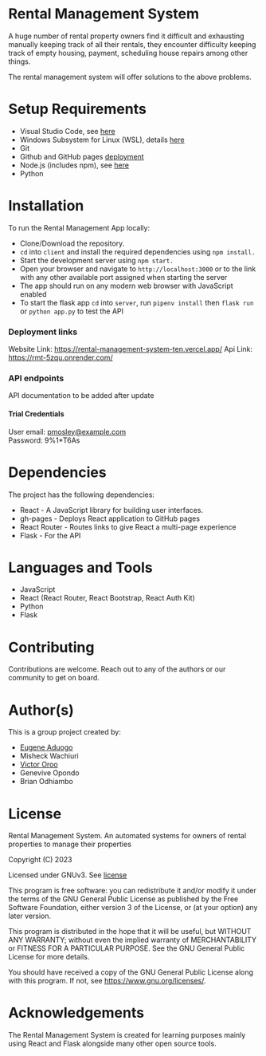 # Rental Management System

A huge number of rental property owners find it difficult and exhausting manually keeping track of all their rentals, they encounter difficulty keeping track of empty housing, payment, scheduling house repairs among other things.

The rental management system will offer solutions to the above problems.

# Setup Requirements
- Visual Studio Code, see [here](https://code.visualstudio.com/)
- Windows Subsystem for Linux (WSL), details [here](https://learn.microsoft.com/en-us/windows/wsl/install)
- Git
- Github and GitHub pages [deployment](https://eugenemrg.github.io/News-Sources/)
- Node.js (includes npm), see [here](https://nodejs.org/en)
- Python

# Installation
To run the Rental Management App locally:

- Clone/Download the repository.
- `cd` into `client` and install the required dependencies using `npm install.`
- Start the development server using `npm start.`
- Open your browser and navigate to `http://localhost:3000` or to the link with any other available port assigned when starting the server
- The app should run on any modern web browser with JavaScript enabled
- To start the flask app `cd` into `server`, run `pipenv install` then `flask run` or `python app.py` to test the API

### Deployment links

Website Link: https://rental-management-system-ten.vercel.app/
Api Link: https://rmt-5zqu.onrender.com/

### API endpoints

API documentation to be added after update

#### Trial Credentials

User email: pmosley@example.com    
Password:   9%1*T6As

# Dependencies
The project has the following dependencies:

- React - A JavaScript library for building user interfaces.
- gh-pages - Deploys React application to GitHub pages
- React Router - Routes links to give React a multi-page experience
- Flask - For the API

# Languages and Tools
- JavaScript
- React (React Router, React Bootstrap, React Auth Kit)
- Python
- Flask

# Contributing
Contributions are welcome. Reach out to any of the authors or our community to get on board.

# Author(s)
This is a group project created by:

- [Eugene Aduogo](https://github.com/eugenemrg/)
- Misheck Wachiuri
- [Victor Oroo](https://github.com/VictorOroo)
- Genevive Opondo
- Brian Odhiambo


# License
Rental Management System. An automated systems for owners of rental properties to manage their properties

Copyright (C) 2023

Licensed under GNUv3. See [license](/LICENSE)

This program is free software: you can redistribute it and/or modify
it under the terms of the GNU General Public License as published by
the Free Software Foundation, either version 3 of the License, or
(at your option) any later version.

This program is distributed in the hope that it will be useful,
but WITHOUT ANY WARRANTY; without even the implied warranty of
MERCHANTABILITY or FITNESS FOR A PARTICULAR PURPOSE.  See the
GNU General Public License for more details.

You should have received a copy of the GNU General Public License
along with this program.  If not, see <https://www.gnu.org/licenses/>.

# Acknowledgements
The Rental Management System is created for learning purposes mainly using React and Flask alongside many other open source tools.
